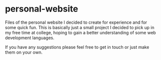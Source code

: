 # personal-website
Files of the personal website I decided to create for experience and for some quick fun.
This is basically just a small project I decided to pick up in my free time at college, hoping to gain a better understanding 
of some web development languages.

If you have any suggestions please feel free to get in touch or just make them on your own.
